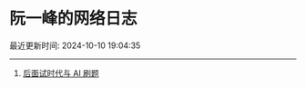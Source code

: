 # 阮一峰的网络日志

最近更新时间: 2024-10-10 19:04:35

--- 
1. [后面试时代与 AI 刷题](http://www.ruanyifeng.com/blog/2024/10/ai-code-interview.html) 

